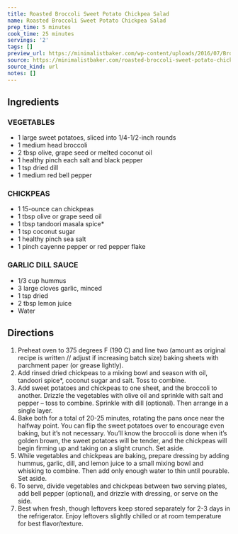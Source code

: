```yaml
---
title: Roasted Broccoli Sweet Potato Chickpea Salad
name: Roasted Broccoli Sweet Potato Chickpea Salad
prep_time: 5 minutes
cook_time: 25 minutes
servings: '2'
tags: []
preview_url: https://minimalistbaker.com/wp-content/uploads/2016/07/Broccoli-CHickpea-Salad-SQUARE-200x200.jpg
source: https://minimalistbaker.com/roasted-broccoli-sweet-potato-chickpea-salad/
source_kind: url
notes: []
---
```


## Ingredients
### VEGETABLES
- 1 large sweet potatoes, sliced into 1/4-1/2-inch rounds
- 1 medium head broccoli
- 2 tbsp olive, grape seed or melted coconut oil
- 1 healthy pinch each salt and black pepper
- 1 tsp dried dill
- 1 medium red bell pepper

### CHICKPEAS
- 1 15-ounce can chickpeas
- 1 tbsp olive or grape seed oil
- 1 tbsp tandoori masala spice*
- 1 tsp coconut sugar
- 1 healthy pinch sea salt
- 1 pinch cayenne pepper or red pepper flake

### GARLIC DILL SAUCE
- 1/3 cup hummus
- 3 large cloves garlic, minced
- 1 tsp dried
- 2 tbsp lemon juice
- Water


## Directions
1. Preheat oven to 375 degrees F (190 C) and line two (amount as original recipe is written // adjust if increasing batch size) baking sheets with parchment paper (or grease lightly).
2. Add rinsed dried chickpeas to a mixing bowl and season with oil, tandoori spice*, coconut sugar and salt. Toss to combine.
3. Add sweet potatoes and chickpeas to one sheet, and the broccoli to another. Drizzle the vegetables with olive oil and sprinkle with salt and pepper – toss to combine. Sprinkle with dill (optional). Then arrange in a single layer.
4. Bake both for a total of 20-25 minutes, rotating the pans once near the halfway point. You can flip the sweet potatoes over to encourage even baking, but it’s not necessary. You’ll know the broccoli is done when it’s golden brown, the sweet potatoes will be tender, and the chickpeas will begin firming up and taking on a slight crunch. Set aside.
5. While vegetables and chickpeas are baking, prepare dressing by adding hummus, garlic, dill, and lemon juice to a small mixing bowl and whisking to combine. Then add only enough water to thin until pourable. Set aside.
6. To serve, divide vegetables and chickpeas between two serving plates, add bell pepper (optional), and drizzle with dressing, or serve on the side.
7. Best when fresh, though leftovers keep stored separately for 2-3 days in the refrigerator. Enjoy leftovers slightly chilled or at room temperature for best flavor/texture.
